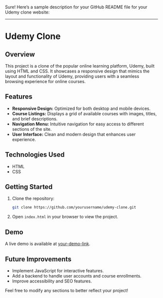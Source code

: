 Sure! Here’s a sample description for your GitHub README file for your Udemy clone website:

---

# Udemy Clone

## Overview
This project is a clone of the popular online learning platform, Udemy, built using HTML and CSS. It showcases a responsive design that mimics the layout and functionality of Udemy, providing users with a seamless browsing experience for online courses.

## Features
- **Responsive Design:** Optimized for both desktop and mobile devices.
- **Course Listings:** Displays a grid of available courses with images, titles, and brief descriptions.
- **Navigation Menu:** Intuitive navigation for easy access to different sections of the site.
- **User Interface:** Clean and modern design that enhances user experience.

## Technologies Used
- HTML
- CSS

## Getting Started
1. Clone the repository:
   ```bash
   git clone https://github.com/yourusername/udemy-clone.git
   ```
2. Open `index.html` in your browser to view the project.

## Demo
A live demo is available at [your-demo-link](#).

## Future Improvements
- Implement JavaScript for interactive features.
- Add a backend to handle user accounts and course enrollments.
- Improve accessibility and SEO features.

Feel free to modify any sections to better reflect your project!
